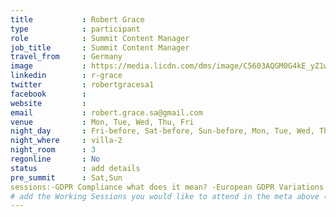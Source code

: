 ```yaml
---
title           : Robert Grace
type            : participant
role            : Summit Content Manager
job_title       : Summit Content Manager
travel_from     : Germany
image           : https://media.licdn.com/dms/image/C5603AQGM0G4kE_yZ1w/profile-displayphoto-shrink_800_800/0?e=1531958400&v=beta&t=LzzJwfC1AHkit0R258pcO-In909s_-OZOPtHxmpIeYQ
linkedin        : r-grace
twitter         : robertgracesa1
facebook        :
website         :
email           : robert.grace.sa@gmail.com
venue           : Mon, Tue, Wed, Thu, Fri
night_day       : Fri-before, Sat-before, Sun-before, Mon, Tue, Wed, Thu
night_where     : villa-2
night_room      : 3
regonline       : No
status          : add details
pre_summit      : Sat,Sun
sessions:-GDPR Compliance what does it mean? -European GDPR Variations
# add the Working Sessions you would like to attend in the meta above (use the session's title) e.g. sessions (one per line): -Security Playbooks Diagrams -Hackathon Daily Sessions
---
```


<!-- put more details about participant here -->
